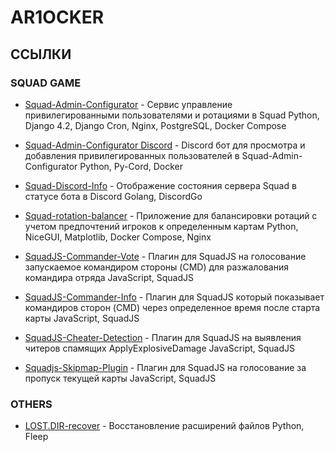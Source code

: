# AR1OCKER

## ССЫЛКИ

### SQUAD GAME
- [Squad-Admin-Configurator](https://github.com/ar1ocker/Squad-Admin-Configurator) - Сервис управление привилегированными пользователями и ротациями в Squad
Python, Django 4.2, Django Cron, Nginx, PostgreSQL, Docker Compose

- [Squad-Admin-Configurator Discord](https://github.com/ar1ocker/Squad-Admin-Configurator-Discord) - Discord бот для просмотра и добавления привилегированных пользователей в Squad-Admin-Configurator
Python, Py-Cord, Docker

- [Squad-Discord-Info](https://github.com/ar1ocker/Squad_Discord_Info) - Отображение состояния сервера Squad в статусе бота в Discord
Golang, DiscordGo

- [Squad-rotation-balancer](https://github.com/ar1ocker/Squad-rotation-balancer) - Приложение для балансировки ротаций с учетом предпочтений игроков к определенным картам
Python, NiceGUI, Matplotlib, Docker Compose, Nginx

- [SquadJS-Commander-Vote](https://github.com/ar1ocker/SquadJS-Commander-Vote) - Плагин для SquadJS на голосование запускаемое командиром стороны (CMD) для разжалования командира отряда
JavaScript, SquadJS

- [SquadJS-Commander-Info](https://github.com/ar1ocker/SquadJS-Commander-Info) - Плагин для SquadJS который показывает командиров сторон (CMD) через определенное время после старта карты
JavaScript, SquadJS

- [SquadJS-Cheater-Detection](https://github.com/ar1ocker/SquadJS-cheater-detection) - Плагин для SquadJS на выявления читеров спамящих ApplyExplosiveDamage
JavaScript, SquadJS

- [Squadjs-Skipmap-Plugin](https://github.com/ar1ocker/Squadjs-skipmap-plugin) - Плагин для SquadJS на голосование за пропуск текущей карты
JavaScript, SquadJS

### OTHERS

- [LOST.DIR-recover](https://github.com/ar1ocker/LOST.DIR-recover) - Восстановление расширений файлов
Python, Fleep 
